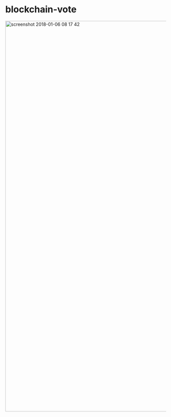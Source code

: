 # blockchain-vote

<img width="1220" alt="screenshot 2018-01-06 08 17 42" src="https://user-images.githubusercontent.com/9142800/34641485-364b471e-f2ba-11e7-997f-423aa830b446.png">
